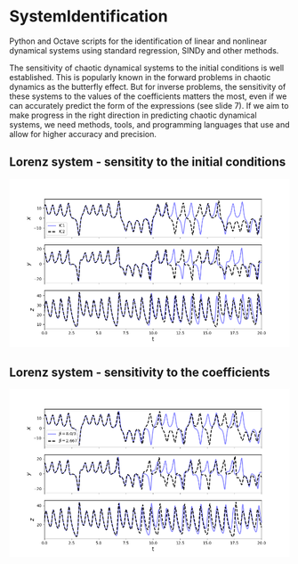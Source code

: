 # SystemIdentification

Python and Octave scripts for the identification of linear and nonlinear dynamical systems using standard regression, SINDy and other methods.


The sensitivity of chaotic dynamical systems to the initial conditions is well established. This is popularly known in the forward problems in chaotic dynamics as the butterfly effect. But for inverse problems, the sensitivity of these systems to the values of the coefficients matters the most, even if we can accurately predict the form of the expressions (see slide 7). If we aim to make progress in the right direction in predicting chaotic dynamical systems, we need methods, tools, and programming languages that use and allow for higher accuracy and precision.


## Lorenz system - sensitity to the initial conditions
<img src="./figures/Lorenz-sensitivity-ICs.png" alt="Sensitivity to ICs" width="700"/>


## Lorenz system - sensitivity to the coefficients
<img src="./figures/Lorenz-sensitivity-Coeffs.png" alt="Sensitivity to ICs" width="700"/>


